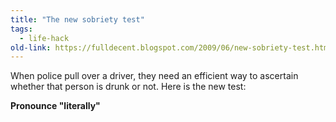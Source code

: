 ```yaml
---
title: "The new sobriety test"
tags: 
  - life-hack
old-link: https://fulldecent.blogspot.com/2009/06/new-sobriety-test.html
---
```


When police pull over a driver, they need an efficient way to ascertain whether that person is drunk or not. Here is the new test:

**Pronounce "literally"**
